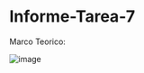 # Informe-Tarea-7

Marco Teorico: 

![image](https://user-images.githubusercontent.com/84587120/129487887-937318ce-6555-41aa-b5f3-96ad497e58ab.png)

